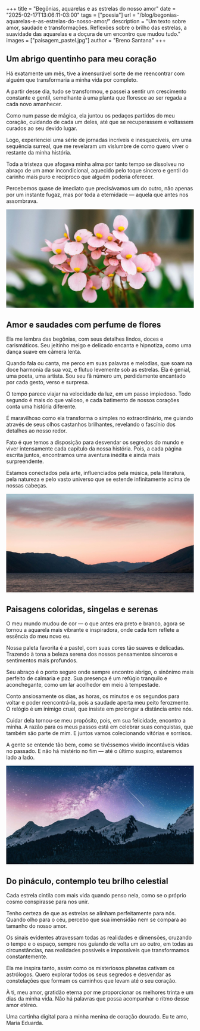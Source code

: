 +++
title = "Begônias, aquarelas e as estrelas do nosso amor"
date = "2025-02-17T13:06:11-03:00"
tags = ["poesia"]
url = "/blog/begonias-aquarelas-e-as-estrelas-do-nosso-amor/"
description = "Um texto sobre amor, saudade e transformações. Reflexões sobre o brilho das estrelas, a suavidade das aquarelas e a doçura de um encontro que mudou tudo."
images = ["paisagem_pastel.jpg"]
author = "Breno Santana"
+++

## Um abrigo quentinho para meu coração

Há exatamente um mês, tive a imensurável sorte de me reencontrar com alguém que transformaria a minha vida por completo.

A partir desse dia, tudo se transformou, e passei a sentir um crescimento constante e gentil, semelhante à uma planta que floresce ao ser regada a cada novo amanhecer.

Como num passe de mágica, ela juntou os pedaços partidos do meu coração, cuidando de cada um deles, até que se recuperassem e voltassem curados ao seu devido lugar.

Logo, experienciei uma série de jornadas incríveis e inesquecíveis, em uma sequência surreal, que me revelaram um vislumbre de como quero viver o restante da minha história.

Toda a tristeza que afogava minha alma por tanto tempo se dissolveu no abraço de um amor incondicional, aquecido pelo toque sincero e gentil do carinho mais puro e recíproco que alguém poderia oferecer.

Percebemos quase de imediato que precisávamos um do outro, não apenas por um instante fugaz, mas por toda a eternidade — aquela que antes nos assombrava.

![Flores begônias rosa-claro com centro amarelo, em destaque contra um fundo desfocado verde e cinza, criando uma sensação de calma e delicadeza.](begonias_rosas.jpg "Reprodução: Ivan Samudra")

## Amor e saudades com perfume de flores

Ela me lembra das begônias, com seus detalhes lindos, doces e carismáticos. Seu jeitinho meigo e delicado encanta e hipnotiza, como uma dança suave em câmera lenta.

Quando fala ou canta, me perco em suas palavras e melodias, que soam na doce harmonia da sua voz, e flutuo levemente sob as estrelas. Ela é genial, uma poeta, uma artista. Sou seu fã número um, perdidamente encantado por cada gesto, verso e surpresa.

O tempo parece viajar na velocidade da luz, em um passo impiedoso. Todo segundo é mais do que valioso, e cada batimento de nossos corações conta uma história diferente.

É maravilhoso como ela transforma o simples no extraordinário, me guiando através de seus olhos castanhos brilhantes, revelando o fascínio dos detalhes ao nosso redor.

Fato é que temos a disposição para desvendar os segredos do mundo e viver intensamente cada capítulo da nossa história. Pois, a cada página escrita juntos, encontramos uma aventura inédita e ainda mais surpreendente.

Estamos conectados pela arte, influenciados pela música, pela literatura, pela natureza e pelo vasto universo que se estende infinitamente acima de nossas cabeças.

![Montanhas escuras ao fundo com um lago calmo em primeiro plano. Céu com tons pastéis rosa e azul, criando um ambiente tranquilo e sereno.](paisagem_pastel.jpg "Reprodução: Tyler Lastovich")

## Paisagens coloridas, singelas e serenas

O meu mundo mudou de cor — o que antes era preto e branco, agora se tornou a aquarela mais vibrante e inspiradora, onde cada tom reflete a essência do meu novo eu.

Nossa paleta favorita é a pastel, com suas cores tão suaves e delicadas. Trazendo à tona a beleza serena dos nossos pensamentos sinceros e sentimentos mais profundos.

Seu abraço é o porto seguro onde sempre encontro abrigo, o sinônimo mais perfeito de calmaria e paz. Sua presença é um refúgio tranquilo e aconchegante, como um lar acolhedor em meio à tempestade.

Conto ansiosamente os dias, as horas, os minutos e os segundos para voltar e poder reencontrá-la, pois a saudade aperta meu peito ferozmente. O relógio é um inimigo cruel, que insiste em prolongar a distância entre nós.

Cuidar dela tornou-se meu propósito, pois, em sua felicidade, encontro a minha. A razão para os meus passos está em celebrar suas conquistas, que também são parte de mim. E juntos vamos colecionando vitórias e sorrisos.

A gente se entende tão bem, como se tivéssemos vivido incontáveis vidas no passado. E não há mistério no fim — até o último suspiro, estaremos lado a lado.

![Montanhas nevadas sob céu estrelado com Via Láctea visível. O céu é azul e rosa, com meteoro à direita. Atmosfera serena.](estrela_cadente.jpg "Reprodução: Benjamin Voros")

## Do pináculo, contemplo teu brilho celestial

Cada estrela cintila com mais vida quando penso nela, como se o próprio cosmo conspirasse para nos unir.

Tenho certeza de que as estrelas se alinham perfeitamente para nós. Quando olho para o céu, percebo que sua imensidão nem se compara ao tamanho do nosso amor.

Os sinais evidentes atravessam todas as realidades e dimensões, cruzando o tempo e o espaço, sempre nos guiando de volta um ao outro, em todas as circunstâncias, nas realidades possíveis e impossíveis que transformamos constantemente.

Ela me inspira tanto, assim como os misteriosos planetas cativam os astrólogos. Quero explorar todos os seus segredos e desvendar as constelações que formam os caminhos que levam até o seu coração.

À ti, meu amor, gratidão eterna por me proporcionar os melhores trinta e um dias da minha vida. Não há palavras que possa acompanhar o ritmo desse amor etéreo.

Uma cartinha digital para a minha menina de coração dourado. Eu te amo, Maria Eduarda.